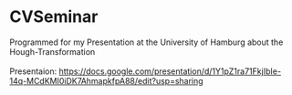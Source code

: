# CVSeminar
Programmed for my Presentation at the University of Hamburg about the Hough-Transformation
</br>
</br>
Presentaion: https://docs.google.com/presentation/d/1Y1pZ1ra71FkjIbIe-14q-MCdKMI0iDK7AhmapkfpA88/edit?usp=sharing

